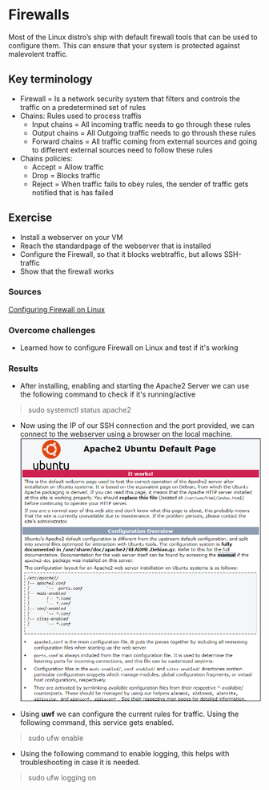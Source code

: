 # Firewalls
Most of the Linux distro’s ship with default firewall tools that can be used to configure them. This can ensure that your system is protected against malevolent traffic.

## Key terminology
- Firewall = Is a network security system that filters and controls the traffic on a predetermined set of rules
- Chains: Rules used to process traffis
    - Input chains = All incoming traffic needs to go through these rules
    - Output chains = All Outgoing traffic needs to go throush these rules
    - Forward chains = All traffic coming from external sources and going to different external sources need to follow these rules
- Chains policies:
    - Accept = Allow traffic
    - Drop = Blocks traffic
    - Reject = When traffic fails to obey rules, the sender of traffic gets notified that is has failed

## Exercise
- Install a webserver on your VM
- Reach the standardpage of the webserver that is installed
- Configure the Firewall, so that it blocks webtraffic, but allows SSH-traffic
- Show that the firewall works

### Sources
[Configuring Firewall on Linux](https://www.transip.nl/knowledgebase/artikel/1937-uncomplicated-firewall-ufw-in-ubuntu/)


### Overcome challenges
- Learned how to configure Firewall on Linux and test if it's working

### Results
- After installing, enabling and starting the Apache2 Server we can use the following command to check if it's running/active
> sudo systemctl status apache2

- Now using the IP of our SSH connection and the port provided, we can connect to the webserver using a browser on the local machine.
![Webserver Running](../00_includes/SEC-02/SS_ServerRunning.png)

- Using **uwf** we can configure the current rules for traffic. Using the following command, this service gets enabled.
> sudo ufw enable
- Using the following command to enable logging, this helps with troubleshooting in case it is needed.
> sudo ufw logging on
